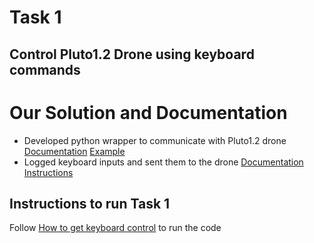 # Task 1
## Control Pluto1.2 Drone using keyboard commands

# Our Solution and Documentation
* Developed python wrapper to communicate with Pluto1.2 drone [Documentation](python_wrapper/documentation.md) [Example](python_wrapper/src/example.md)
* Logged keyboard inputs and sent them to the drone [Documentation](Task_1/src/documentation.md) [Instructions](Task_1/src/how_to_get_keyboard_control.md)

## Instructions to run Task 1
Follow [How to get keyboard control](Task_1/src/how_to_get_keyboard_control.md) to run the code
